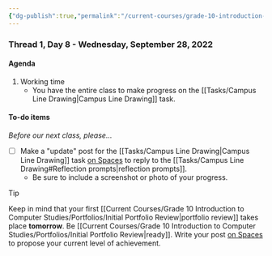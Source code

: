 ```yaml
---
{"dg-publish":true,"permalink":"/current-courses/grade-10-introduction-to-computer-studies/section-1/thread-1/day-8/","dgHomeLink":false,"dgPassFrontmatter":false}
---
```


### Thread 1, Day 8 - Wednesday, September 28, 2022
#### Agenda
1. Working time
	- You have the entire class to make progress on the [[Tasks/Campus Line Drawing|Campus Line Drawing]] task.

#### To-do items
*Before our next class, please...*

- [ ] Make a "update" post for the [[Tasks/Campus Line Drawing|Campus Line Drawing]] task [on Spaces](https://ca.spacesedu.com/) to reply to the [[Tasks/Campus Line Drawing#Reflection prompts|reflection prompts]].
	- Be sure to include a screenshot or photo of your progress.

> [!TIP]
> Keep in mind that your first [[Current Courses/Grade 10 Introduction to Computer Studies/Portfolios/Initial Portfolio Review|portfolio review]] takes place **tomorrow**. Be [[Current Courses/Grade 10 Introduction to Computer Studies/Portfolios/Initial Portfolio Review|ready]]. Write your post [on Spaces](https://ca.spacesedu.com/) to propose your current level of achievement.